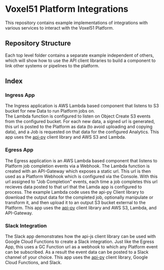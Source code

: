 # Voxel51 Platform Integrations
This repository contains example implementations of integrations with various services to interact
with the Voxel51 Platform.  

## Repository Structure
Each top level folder contains a separate example independent of others, which will show
how to use the API client libraries to build a component to link other systems or pipelines to the platform.

## Index

### Ingress App
The Ingress application is AWS Lambda based component that listens to S3 bucket for new Data to run Platform jobs on.  
The Lambda function is configured to listen on Object Create S3 events from the configured bucket.
For each new data, a signed url is generated, this url is posted to the Platform as data (to avoid uploading and copying data),
and a Job is requested on that data for the configured Analytics.
This app uses the [api-py](https://github.com/voxel51/api-py) client library and AWS S3 and Lambda.

### Egress App
The Egress application is an AWS Lambda based component that listens to Platform job completion events via a Webhook.
The Lambda function is created with an API-Gateway which exposes a static url.  This url is then used as a Platform Webhook
which is configured via the Console.  With this url assigned to "Job Completion" events, each time a job completes this url
recieves data posted to that url that the Lamda app is configured to process.  The example Lambda code uses the api-py Client 
library to download the output data for the completed job, optionally manipulate or transform it, and then upload it to
an output S3 bucket external to the Platform. 
This app uses the [api-py](https://github.com/voxel51/api-py) client library and AWS S3, Lambda, and API-Gateway.

### Slack Integration
The Slack app demonstrates how the api-js client library can be used with Google Cloud Functions to create a Slack 
integration.  Just like the Egress App, this uses a GC Function url as a webhook to which any Platform event can
be subscribed.  As a result the event data can be posted to a Slack channel of your choice.
This app uses the [api-py](https://github.com/voxel51/api-js) client library, Google Cloud Functions, and Slack.